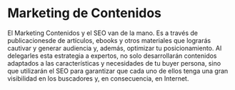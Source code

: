 # Marketing de Contenidos

El Marketing Contenidos y el SEO van de la mano. Es a través de publicacionesde  de artículos, ebooks y otros materiales que lograrás cautivar y generar audiencia y, además, optimizar tu posicionamiento.
Al delegarles esta estrategia a expertos, no solo desarrollarán contenidos adaptados a las características y necesidades de tu buyer persona, sino que utilizarán el SEO para garantizar que cada uno de ellos tenga una gran visibilidad en los buscadores y, en consecuencia, en Internet.